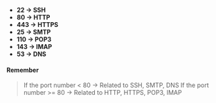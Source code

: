 - **22 → SSH**
- **80 → HTTP**
- **443 → HTTPS**
- **25 → SMTP**
- **110 → POP3**
- **143 → IMAP**
- **53 → DNS**

#### Remember
>If the port number < 80 → Related to SSH, SMTP, DNS
>If the port number >= 80 → Related to HTTP, HTTPS, POP3, IMAP